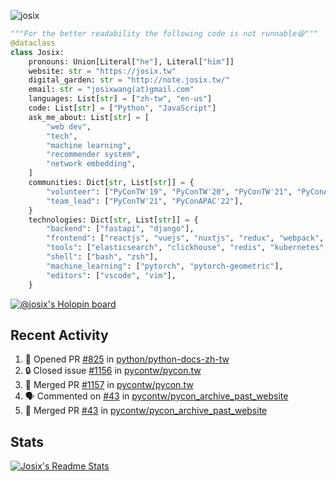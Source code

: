![josix](https://komarev.com/ghpvc/?username=josix)
```python
"""For the better readability the following code is not runnable😆"""
@dataclass
class Josix:
    pronouns: Union[Literal["he"], Literal["him"]]
    website: str = "https://josix.tw"
    digital_garden: str = "http://note.josix.tw/"
    email: str = "josixwang(at)gmail.com"
    languages: List[str] = ["zh-tw", "en-us"]
    code: List[str] = ["Python", "JavaScript"]
    ask_me_about: List[str] = [
        "web dev",
        "tech",
        "machine learning",
        "recommender system",
        "network embedding",
    ]
    communities: Dict[str, List[str]] = {
        "volunteer": ["PyConTW'19", "PyConTW'20", "PyConTW'21", "PyConAPAC'22"],
        "team_lead": ["PyConTW'21", "PyConAPAC'22"],
    }
    technologies: Dict[str, List[str]] = {
        "backend": ["fastapi", "django"],
        "frontend": ["reactjs", "vuejs", "nuxtjs", "redux", "webpack", "tailwindcss"],
        "tools": ["elasticsearch", "clickhouse", "redis", "kubernetes", "docker"],
        "shell": ["bash", "zsh"],
        "machine_learning": ["pytorch", "pytorch-geometric"],
        "editors": ["vscode", "vim"],
    }
```
[![@josix's Holopin board](https://holopin.io/api/user/board?user=josix)](https://holopin.io/@josix)

## Recent Activity
<!--START_SECTION:activity-->
1. 💪 Opened PR [#825](https://github.com/python/python-docs-zh-tw/pull/825) in [python/python-docs-zh-tw](https://github.com/python/python-docs-zh-tw)
2. 🔒 Closed issue [#1156](https://github.com/pycontw/pycon.tw/issues/1156) in [pycontw/pycon.tw](https://github.com/pycontw/pycon.tw)
3. 🎉 Merged PR [#1157](https://github.com/pycontw/pycon.tw/pull/1157) in [pycontw/pycon.tw](https://github.com/pycontw/pycon.tw)
4. 🗣 Commented on [#43](https://github.com/pycontw/pycon_archive_past_website/pull/43#issuecomment-1911555613) in [pycontw/pycon_archive_past_website](https://github.com/pycontw/pycon_archive_past_website)
5. 🎉 Merged PR [#43](https://github.com/pycontw/pycon_archive_past_website/pull/43) in [pycontw/pycon_archive_past_website](https://github.com/pycontw/pycon_archive_past_website)
<!--END_SECTION:activity-->



## Stats
[![Josix's Readme Stats](https://github-readme-stats.vercel.app/api?username=josix&show_icons=true&theme=default&count_private=true&card_width=400)](https://github.com/anuraghazra/github-readme-stats)
